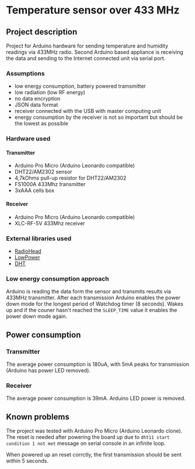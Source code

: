 # Temperature sensor over 433 MHz

## Project description
Project for Arduino hardware for sending temperature and humidity readings via 433MHz radio. Second Arduino based appliance is receiving the data and sending to the Internet connected unit via serial port.

### Assumptions
* low energy consumption, battery powered tramsmitter
* low radiation (low RF energy)
* no data encryption
* JSON data format
* receiver connected with the USB with master computing unit
* energy consumption by the receiver is not so important but should be the lowest as possible

### Hardware used

#### Transmitter
* Arduino Pro Micro (Arduino Leonardo compatible)
* DHT22/AM2302 sensor
* 4,7kOhms pull-up resistor for DHT22/AM2302
* FS1000A 433Mhz transmitter
* 3xAAA cells box

#### Receiver
* Arduino Pro Micro (Arduino Leonardo compatible)
* XLC-RF-5V 433Mhz receiver

### External libraries used
* [RadioHead](http://www.airspayce.com/mikem/arduino/RadioHead/)
* [LowPower](https://github.com/rocketscream/Low-Power.git)
* [DHT](https://github.com/nettigo/DHT.git)

### Low energy consumption approach
Arduino is reading the data form the sensor and transmits results via 433MHz transmitter.
After each transmission Arduino enables the power down mode for the longest period of Watchdog timer (8 seconds). Wakes up and if the couner hasn't reached the `SLEEP_TIME` value it enables the power down mode again.

## Power consumption

### Transmitter
The average power consumption is 180uA, with 5mA peaks for transmission (Arduino has power LED removed).

### Receiver
The average power consumption is 39mA. Arduino LED power is removed.

## Known problems
The project was tested with Arduino Pro Micro (Arduino Leonardo clone). The reset is needed after powering the board up due to `dht11 start condition 1 not met` message on serial console in an infinite loop.

When powered up an reset corrctly, the first transmission should be sent within 5 seconds.